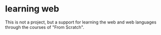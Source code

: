 # learning web
This is not a project, but a support for learning the web and web languages through the courses of "From Scratch".
